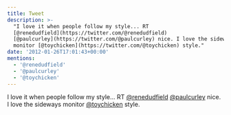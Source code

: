 ```yaml
---
title: Tweet
description: >-
  "I love it when people follow my style... RT
  [@renedudfield](https://twitter.com/@renedudfield)
  [@paulcurley](https://twitter.com/@paulcurley) nice. I love the sideways
  monitor [@toychicken](https://twitter.com/@toychicken) style."
date: '2012-01-26T17:01:43+00:00'
mentions:
  - '@renedudfield'
  - '@paulcurley'
  - '@toychicken'
---
```

I love it when people follow my style... RT [@renedudfield](https://twitter.com/@renedudfield) [@paulcurley](https://twitter.com/@paulcurley) nice. I love the sideways monitor [@toychicken](https://twitter.com/@toychicken) style.
